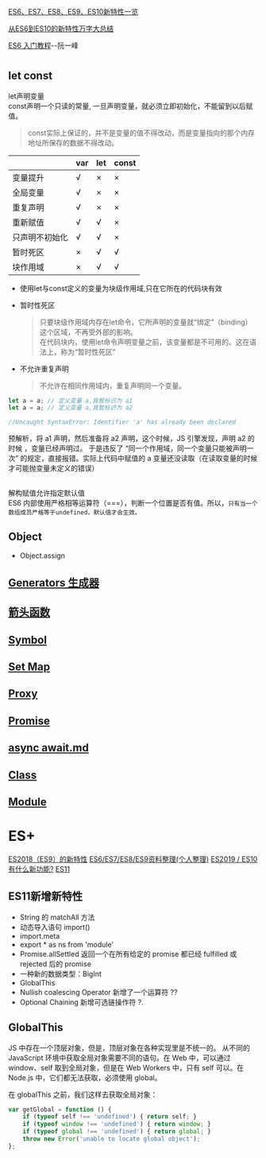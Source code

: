 [ES6、ES7、ES8、ES9、ES10新特性一览](https://juejin.im/post/5ca2e1935188254416288eb2)

[从ES6到ES10的新特性万字大总结](https://juejin.im/post/5dfa5cb86fb9a0165721db1d)

[ES6 入门教程](https://es6.ruanyifeng.com/)--阮一峰

#
## let const
let声明变量  
const声明一个只读的常量, 一旦声明变量，就必须立即初始化，不能留到以后赋值。
>const实际上保证的，并不是变量的值不得改动，而是变量指向的那个内存地址所保存的数据不得改动。


||var |	let |	const|
|:--|:--|:--|:--|
|变量提升	| √	| × |	× |
|全局变量	| √	| × |	× |
|重复声明	| √	| × |	× |
|重新赋值	| √	| √ |	× |
|只声明不初始化 |	√	| √|	×|
|暂时死区	| ×	| √ |	√ |
|块作用域	| ×	| √ |	√ |

* 使用let与const定义的变量为块级作用域,只在它所在的代码块有效
* 暂时性死区
  >只要块级作用域内存在let命令，它所声明的变量就“绑定”（binding）这个区域，不再受外部的影响。  
  >在代码块内，使用let命令声明变量之前，该变量都是不可用的。这在语法上，称为“暂时性死区”

* 不允许重复声明
  >不允许在相同作用域内，重复声明同一个变量。

```js
let a = a; // 定义变量 a,我暂标识为 a1
let a = a; // 定义变量 a,我暂标识为 a2

//Uncaught SyntaxError: Identifier 'a' has already been declared
```
预解析，将 a1 声明，然后准备将 a2 声明，这个时候，JS 引擎发现，声明 a2 的时候 ，变量已经声明过。
于是违反了 “同一个作用域，同一个变量只能被声明一次” 的规定，直接报错。实际上代码中赋值的 a 变量还没读取（在读取变量的时候才可能抛变量未定义的错误）


## 
解构赋值允许指定默认值  
ES6 内部使用严格相等运算符（===），判断一个位置是否有值。所以，`只有当一个数组成员严格等于undefined，默认值才会生效。`

## Object
* Object.assign

## [Generators 生成器](/details/JS/Generator.md)

## [箭头函数](/details/JS/this.md)



## [Symbol](/details/JS数据类型/Symbol.md)

## [Set Map](/details/JS/Set、Map.md)

## [Proxy](/details/JS/proxy.md)

## [Promise](/details/JS/promise.md)

## [async await.md](/details/JS/async_await.md)

## [Class](/details/JS/Class.md)

## [Module](/details/JS/Module.md)


# ES+
[ES2018（ES9）的新特性](https://juejin.im/post/6844903622870827022)
[ES6/ES7/ES8/ES9资料整理(个人整理)](https://juejin.im/post/6844903728944775181)
[ES2019 / ES10有什么新功能?](https://juejin.im/post/6844903872469680141)
[ES11](https://juejin.im/post/6883306672064987149)

## ES11新增新特性
* String 的 matchAll 方法
* 动态导入语句 import()
* import.meta
* export * as ns from 'module'
* Promise.allSettled 返回一个在所有给定的 promise 都已经 fulfilled 或 rejected 后的 promise 
* 一种新的数据类型：BigInt
* GlobalThis
* Nullish coalescing Operator 新增了一个运算符 ??
* Optional Chaining 新增可选链操作符 ?.

## GlobalThis

JS 中存在一个顶层对象，但是，顶层对象在各种实现里是不统一的。
从不同的 JavaScript 环境中获取全局对象需要不同的语句。在 Web 中，可以通过 window、self 取到全局对象，但是在 Web Workers 中，只有 self 可以。在 Node.js 中，它们都无法获取，必须使用 global。

在 globalThis 之前，我们这样去获取全局对象：
```js
var getGlobal = function () {
    if (typeof self !== 'undefined') { return self; }
    if (typeof window !== 'undefined') { return window; }
    if (typeof global !== 'undefined') { return global; }
    throw new Error('unable to locate global object');
};

```